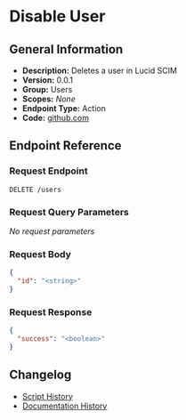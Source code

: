 <!-- BEGIN GENERATED CONTENT -->
# Disable User

## General Information

- **Description:** Deletes a user in Lucid SCIM
- **Version:** 0.0.1
- **Group:** Users
- **Scopes:** _None_
- **Endpoint Type:** Action
- **Code:** [github.com](https://github.com/NangoHQ/integration-templates/tree/main/integrations/lucid-scim/actions/disable-user.ts)


## Endpoint Reference

### Request Endpoint

`DELETE /users`

### Request Query Parameters

_No request parameters_

### Request Body

```json
{
  "id": "<string>"
}
```

### Request Response

```json
{
  "success": "<boolean>"
}
```

## Changelog

- [Script History](https://github.com/NangoHQ/integration-templates/commits/main/integrations/lucid-scim/actions/disable-user.ts)
- [Documentation History](https://github.com/NangoHQ/integration-templates/commits/main/integrations/lucid-scim/actions/disable-user.md)

<!-- END  GENERATED CONTENT -->

